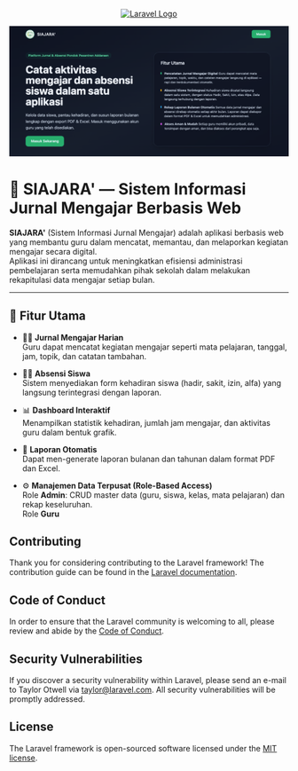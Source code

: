 <p align="center"><a href="https://laravel.com" target="_blank"><img src="https://raw.githubusercontent.com/laravel/art/master/logo-lockup/5%20SVG/2%20CMYK/1%20Full%20Color/laravel-logolockup-cmyk-red.svg" width="400" alt="Laravel Logo"></a></p>

![homepage](public/images/ss-siajara.png)

# 🧾 SIAJARA' — Sistem Informasi Jurnal Mengajar Berbasis Web

**SIAJARA'** (Sistem Informasi Jurnal Mengajar) adalah aplikasi berbasis web yang membantu guru dalam mencatat, memantau, dan melaporkan kegiatan mengajar secara digital.  
Aplikasi ini dirancang untuk meningkatkan efisiensi administrasi pembelajaran serta memudahkan pihak sekolah dalam melakukan rekapitulasi data mengajar setiap bulan.

---

## 🚀 Fitur Utama

- 🧑‍🏫 **Jurnal Mengajar Harian**  
  Guru dapat mencatat kegiatan mengajar seperti mata pelajaran, tanggal, jam, topik, dan catatan tambahan.

- 👩‍🎓 **Absensi Siswa**  
  Sistem menyediakan form kehadiran siswa (hadir, sakit, izin, alfa) yang langsung terintegrasi dengan laporan.

- 📊 **Dashboard Interaktif**  
  Menampilkan statistik kehadiran, jumlah jam mengajar, dan aktivitas guru dalam bentuk grafik.

- 📄 **Laporan Otomatis**  
  Dapat men-generate laporan bulanan dan tahunan dalam format PDF dan Excel.

- ⚙️ **Manajemen Data Terpusat (Role-Based Access)**  
  Role **Admin**: CRUD master data (guru, siswa, kelas, mata pelajaran) dan rekap keseluruhan.  
  Role **Guru**

## Contributing

Thank you for considering contributing to the Laravel framework! The contribution guide can be found in the [Laravel documentation](https://laravel.com/docs/contributions).

## Code of Conduct

In order to ensure that the Laravel community is welcoming to all, please review and abide by the [Code of Conduct](https://laravel.com/docs/contributions#code-of-conduct).

## Security Vulnerabilities

If you discover a security vulnerability within Laravel, please send an e-mail to Taylor Otwell via [taylor@laravel.com](mailto:taylor@laravel.com). All security vulnerabilities will be promptly addressed.

## License

The Laravel framework is open-sourced software licensed under the [MIT license](https://opensource.org/licenses/MIT).
